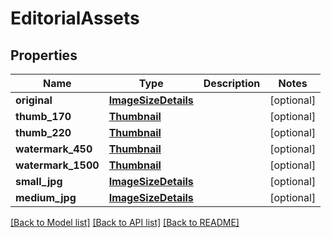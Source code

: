 # EditorialAssets

## Properties
Name | Type | Description | Notes
------------ | ------------- | ------------- | -------------
**original** | [**ImageSizeDetails**](ImageSizeDetails.md) |  | [optional] 
**thumb_170** | [**Thumbnail**](Thumbnail.md) |  | [optional] 
**thumb_220** | [**Thumbnail**](Thumbnail.md) |  | [optional] 
**watermark_450** | [**Thumbnail**](Thumbnail.md) |  | [optional] 
**watermark_1500** | [**Thumbnail**](Thumbnail.md) |  | [optional] 
**small_jpg** | [**ImageSizeDetails**](ImageSizeDetails.md) |  | [optional] 
**medium_jpg** | [**ImageSizeDetails**](ImageSizeDetails.md) |  | [optional] 

[[Back to Model list]](../README.md#documentation-for-models) [[Back to API list]](../README.md#documentation-for-api-endpoints) [[Back to README]](../README.md)



